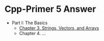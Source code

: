 # Cpp-Primer 5 Answer


- Part I: The Basics
   - [Chapter 3. Strings, Vectors, and Arrays](https://github.com/gong7788/cpp-primer/blob/master/ch03/README.md)
   - Chapter 4. ...

